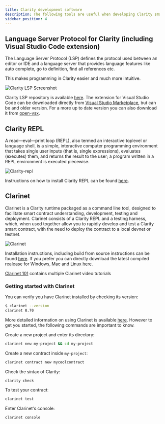 ```yaml
---
title: Clarity development software
description: The following tools are useful when developing Clarity smart contracts
sidebar_position: 4
---
```


## Language Server Protocol for Clarity (including Visual Studio Code extension)

The Language Server Protocol (LSP) defines the protocol used between an editor or IDE and a language server that provides language features like auto complete, go to definition, find all references etc.

This makes programming in Clarity easier and much more intuitive.

![Clarity LSP Screenshot](https://raw.githubusercontent.com/hirosystems/clarity-lsp/21b64298ca117dc41358eb9dce4605cc4a448a4c/images/screenshot.png?raw=true)


Clarity LSP repository is available [here](https://github.com/hirosystems/clarity-lsp). The extension for Visual Studio Code can be downloaded directly from [Visual Studio Marketplace](https://marketplace.visualstudio.com/items?itemName=HiroSystems.clarity-lsp), but can be and older version. For a more up to date version you can also download it from [open-vsx](https://open-vsx.org/extension/hirosystems/clarity-lsp).

## Clarity REPL

A read—eval—print loop (REPL), also termed an interactive toplevel or language shell, is a simple, interactive computer programming environment that takes single user inputs (that is, single expressions), evaluates (executes) them, and returns the result to the user; a program written in a REPL environment is executed piecewise.

![Clarity-repl](https://github.com/hirosystems/clarity-repl/blob/develop/docs/images/screenshot.png?raw=true)

Instructions on how to install Clarity REPL can be found [here](https://github.com/hirosystems/clarity-repl).

## Clarinet

Clarinet is a Clarity runtime packaged as a command line tool, designed to facilitate smart contract understanding, development, testing and deployment. Clarinet consists of a Clarity REPL and a testing harness, which, when used together allow you to rapidly develop and test a Clarity smart contract, with the need to deploy the contract to a local devnet or testnet.

![Clarinet](https://github.com/hirosystems/clarinet/blob/develop/docs/images/demo.gif?raw=true)

Installation instructions, including build from source instructions can be found [here](https://github.com/hirosystems/clarinet). If you prefer you can directly download the latest compiled realease for Windows, Mac and Linux [here](https://github.com/hirosystems/clarinet/releases).

[Clarinet 101](https://www.youtube.com/playlist?list=PL5Ujm489LoJaAz9kUJm8lYUWdGJ2AnQTb) contains multiple Clarinet video tutorials

### Getting started with Clarinet

You can verify you have Clarinet installed by checking its version:

```bash
$ clarinet --version
clarinet 0.70
```

More detailed information on using Clarinet is available [here](https://book.clarity-lang.org/ch07-00-using-clarinet.html). However to get you started, the following commands are important to know.

Create a new project and enter its directory:

```bash
clarinet new my-project && cd my-project
```

Create a new contract inside `my-project`:

```bash
clarinet contract new mycoolcontract
```

Check the sintax of Clarity:

```bash
clarity check
```

To test your contract:

```bash
clarinet test
```

Enter Clarinet's console:

```bash
clarinet console
```
